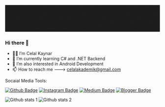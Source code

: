 <img src="https://github.com/celallkaynar/celallkaynar/blob/main/Console.WriteLine(Hi%2C%20I'm%20Celal)%3B.gif" width="auto">

### Hi there 👋

- 👨‍💻 I’m Celal Kaynar
- 🌱 I’m currently learning C# and .NET Backend
- 🔎 I’m also interested in Android Development
- 📫 How to reach me ---> celalakademik@gmail.com

Socaial Media Tools:

[![Github Badge](https://img.shields.io/badge/-Github-000?style=quare&labelColor=000&logo=Github&logoColor=white&link=link)](link)
[![Instagram Badge](https://img.shields.io/badge/-Instagram-C13584?style=flat-quare&labelColor=C13584&logo=instagram&logoColor=white&link=link)](https://www.instagram.com/celall.kaynar/) 
[![Medium Badge](https://img.shields.io/badge/-Medium-757575?style=flat-quare&labelColor=757575&logo=Medium&logoColor=white&link=link)](link) 
[![Blogger Badge](https://img.shields.io/badge/-Blogger-FF9800?style=flat-quare&labelColor=FF9800&logo=Blogger&logoColor=white&link=link)](link)

![Github stats 1](https://github-readme-stats.vercel.app/api?username=celallkaynar&show_icons=true&theme=gradient) 
![Github stats 2](https://github-readme-stats.vercel.app/api?username=celallkaynar&show_icons=true&theme=radical)
